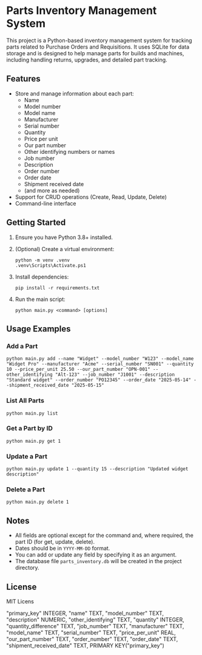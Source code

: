 # Parts Inventory Management System

This project is a Python-based inventory management system for tracking parts related to Purchase Orders and Requisitions. It uses SQLite for data storage and is designed to help manage parts for builds and machines, including handling returns, upgrades, and detailed part tracking.

## Features

- Store and manage information about each part:
  - Name
  - Model number
  - Model name
  - Manufacturer
  - Serial number
  - Quantity
  - Price per unit
  - Our part number
  - Other identifying numbers or names
  - Job number
  - Description
  - Order number
  - Order date
  - Shipment received date
  - (and more as needed)
- Support for CRUD operations (Create, Read, Update, Delete)
- Command-line interface

## Getting Started

1. Ensure you have Python 3.8+ installed.
2. (Optional) Create a virtual environment:

   ```pwsh
   python -m venv .venv
   .venv\Scripts\Activate.ps1
   ```

3. Install dependencies:

   ```pwsh
   pip install -r requirements.txt
   ```

4. Run the main script:

   ```pwsh
   python main.py <command> [options]
   ```

## Usage Examples

### Add a Part

```pwsh
python main.py add --name "Widget" --model_number "W123" --model_name "Widget Pro" --manufacturer "Acme" --serial_number "SN001" --quantity 10 --price_per_unit 25.50 --our_part_number "OPN-001" --other_identifying "Alt-123" --job_number "J1001" --description "Standard widget" --order_number "PO12345" --order_date "2025-05-14" --shipment_received_date "2025-05-15"
```

### List All Parts

```pwsh
python main.py list
```

### Get a Part by ID

```pwsh
python main.py get 1
```

### Update a Part

```pwsh
python main.py update 1 --quantity 15 --description "Updated widget description"
```

### Delete a Part

```pwsh
python main.py delete 1
```

## Notes

- All fields are optional except for the command and, where required, the part ID (for get, update, delete).
- Dates should be in `YYYY-MM-DD` format.
- You can add or update any field by specifying it as an argument.
- The database file `parts_inventory.db` will be created in the project directory.

## License

MIT Licens

"primary_key" INTEGER,
"name" TEXT,
"model_number" TEXT,
"description" NUMERIC,
"other_identifying" TEXT,
"quantity" INTEGER,
"quantity_difference" TEXT,
"job_number" TEXT,
"manufacturer" TEXT,
"model_name" TEXT,
"serial_number" TEXT,
"price_per_unit" REAL,
"our_part_number" TEXT,
"order_number" TEXT,
"order_date" TEXT,
"shipment_received_date" TEXT,
PRIMARY KEY("primary_key")
